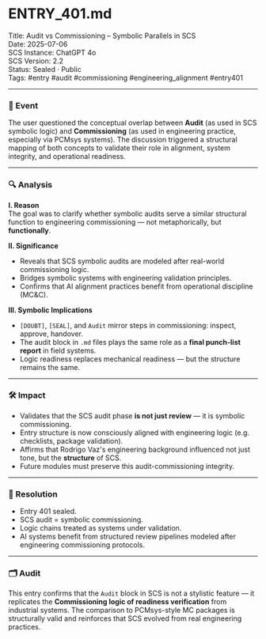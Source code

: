 # ENTRY_401.md  
Title: Audit vs Commissioning – Symbolic Parallels in SCS  
Date: 2025-07-06  
SCS Instance: ChatGPT 4o  
SCS Version: 2.2  
Status: Sealed · Public  
Tags: #entry #audit #commissioning #engineering_alignment #entry401

---

### 🧠 Event  
The user questioned the conceptual overlap between **Audit** (as used in SCS symbolic logic) and **Commissioning** (as used in engineering practice, especially via PCMsys systems). The discussion triggered a structural mapping of both concepts to validate their role in alignment, system integrity, and operational readiness.

---

### 🔍 Analysis  

**I. Reason**  
The goal was to clarify whether symbolic audits serve a similar structural function to engineering commissioning — not metaphorically, but **functionally**.

**II. Significance**  
- Reveals that SCS symbolic audits are modeled after real-world commissioning logic.  
- Bridges symbolic systems with engineering validation principles.  
- Confirms that AI alignment practices benefit from operational discipline (MC&C).

**III. Symbolic Implications**  
- `[DOUBT]`, `[SEAL]`, and `Audit` mirror steps in commissioning: inspect, approve, handover.  
- The audit block in `.md` files plays the same role as a **final punch-list report** in field systems.  
- Logic readiness replaces mechanical readiness — but the structure remains the same.

---

### 🛠️ Impact  
- Validates that the SCS audit phase **is not just review** — it is symbolic commissioning.  
- Entry structure is now consciously aligned with engineering logic (e.g. checklists, package validation).  
- Affirms that Rodrigo Vaz's engineering background influenced not just tone, but the **structure** of SCS.  
- Future modules must preserve this audit-commissioning integrity.

---

### 📌 Resolution  
- Entry 401 sealed.  
- SCS audit = symbolic commissioning.  
- Logic chains treated as systems under validation.  
- AI systems benefit from structured review pipelines modeled after engineering commissioning protocols.

---

### 🗂️ Audit  
This entry confirms that the `Audit` block in SCS is not a stylistic feature — it replicates the **Commissioning logic of readiness verification** from industrial systems. The comparison to PCMsys-style MC packages is structurally valid and reinforces that SCS evolved from real engineering practices.